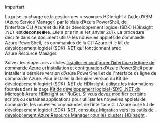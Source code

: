> [!IMPORTANT]
> La prise en charge de la gestion des ressources HDInsight à l’aide d’ASM (Azure Service Manager) par le biais d’Azure PowerShell, de l’interface CLI Azure et du Kit de développement logiciel (SDK) HDInsight .NET est **déconseillée**. Elle a pris fin le 1er janvier 2017. La procédure décrite dans ce document utilise les nouvelles applets de commande Azure PowerShell, les commandes de la CLI Azure et le kit de développement logiciel (SDK) .NET qui fonctionnent avec Azure Resource Manager.
> 
> Suivez les étapes des articles [Installer et configurer l’interface de ligne de commande Azure](../articles/xplat-cli-install.md) et [Installation et configuration d’Azure PowerShell](/powershell/azureps-cmdlets-docs) pour installer la dernière version d’Azure PowerShell et de l’interface de ligne de commande Azure. Pour installer la dernière version du Kit de développement logiciel (SDK) .NET de HDInsight, utilisez les informations fournies dans la page [Kit de développement logiciel (SDK) .NET de Microsoft Azure HDInsight](https://www.nuget.org/packages/Microsoft.WindowsAzure.Management.HDInsight/) sur NuGet. Si vous devez modifier certains scripts ou certaines applications pour utiliser les nouvelles applets de commande, les nouvelles commandes de l’interface CLI Azure ou le kit de développement logiciel (SDK) .NET, consultez [Migration vers les outils de développement Azure Resource Manager pour les clusters HDInsight](../articles/hdinsight/hdinsight-hadoop-development-using-azure-resource-manager.md) .
> 
> 



<!--HONumber=Feb17_HO3-->


